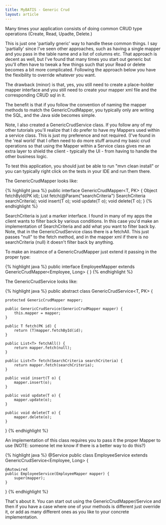 ```yaml
---
title: MyBATIS - Generic Crud
layout: article
---
```

 
Many times your application consists of doing common CRUD type operations (Create, Read, Upadte, Delete.)

This is just one 'partially gneric' way to handle these common things. I say 'partially' since I've seen other approaches, such as having 
a single mapper and you pass in the table name and a list of columns etc. That approach is decent as well, but I've found that many times
you start out generic but you'll often have to tweak a few things such that your Read or delete becomes a bit more complicated. Following 
the approach below you have the flexibility to override whatever you want. 

The drawback (minor) is that, yes, you still need to create a place-holder mapper interface and you still need to create your mapper xml file and the 
corresponding CRUD sql in it. 

The benefit is that if you follow the convention of naming the mapper methods to match the GenericCrudMapper, you typically only are writing the SQL, 
and the Java side becomes simple.

Note, I also created a GenericCrudService class. If you follow any of my other tutorials you'll realize that I do prefer to have my Mappers used within a 
service class. This is just my preference and not required. (I've found in the 'real world' that I often need to do more stuff around my basic crud operations
so that using the Mapper within a Service class gives me an extra layer to shield the client - typically the UI - from having to handle the other
business logic.

To test this application, you should just be able to run "mvn clean install" or you can typically right click on the tests in your IDE and run them there.


The GenericCrudMapper looks like:

{% highlight java %}
public interface GenericCrudMapper<T, PK> {
	Object fetchById(PK id);
	List<T> fetch(@Param("searchCriteria") SearchCriteria searchCriteria);
	void insert(T o);
	void update(T o);
	void delete(T o);
}
{% endhighlight %}

SearchCriteria is just a marker interface. I found in many of my apps the client wants to filter back by various conditions. In this case you'd make an implementation
 of SearchCriteria and add what you want to filter back by. Note, that in the GenericCrudService class there is a fetchAll. This just passes "null" to the fetch method,
 and in the mapper xml if there is no searchCriteria (null) it doesn't filter back by anything.
 
 To make an insatnce of a GenericCrudMapper just extend it passing in the proper type:
 
{% highlight java %}
public interface EmployeeMapper extends GenericCrudMapper<Employee, Long> {
}
{% endhighlight %}
 
The GenericCrudService looks like:

{% highlight java %}
public abstract class GenericCrudService<T, PK> {

	protected GenericCrudMapper mapper;
	
	public GenericCrudService(GenericCrudMapper mapper) {
		this.mapper = mapper;
	}
	
	public T fetch(PK id) {
		return (T)mapper.fetchById(id);
	}
	
	public List<T> fetchAll() {
		return mapper.fetch(null);
	}
	
	public List<T> fetch(SearchCriteria searchCriteria) {
		return mapper.fetch(searchCriteria);
	}
	
	public void insert(T o) {
		mapper.insert(o);
	}
	
	public void update(T o) {
		mapper.update(o);
	}
	
	public void delete(T o) {
		mapper.delete(o);
	}

}
{% endhighlight %}
 
An implementation of this class requires you to pass it the proper Mapper to use (NOTE: someone let me know if there is a better way to do this?)
 
{% highlight java %} 
@Service
public class EmployeeService extends GenericCrudService<Employee, Long> {
	
	@Autowired
	public EmployeeService(EmployeeMapper mapper) {
		super(mapper);
	}
}
{% endhighlight %}

That's about it. You can start out using the GenericCrudMapper/Service and then if you have a case where one of your methods is different just override it, or 
add as many different ones as you like to your concrete implementation.
 
